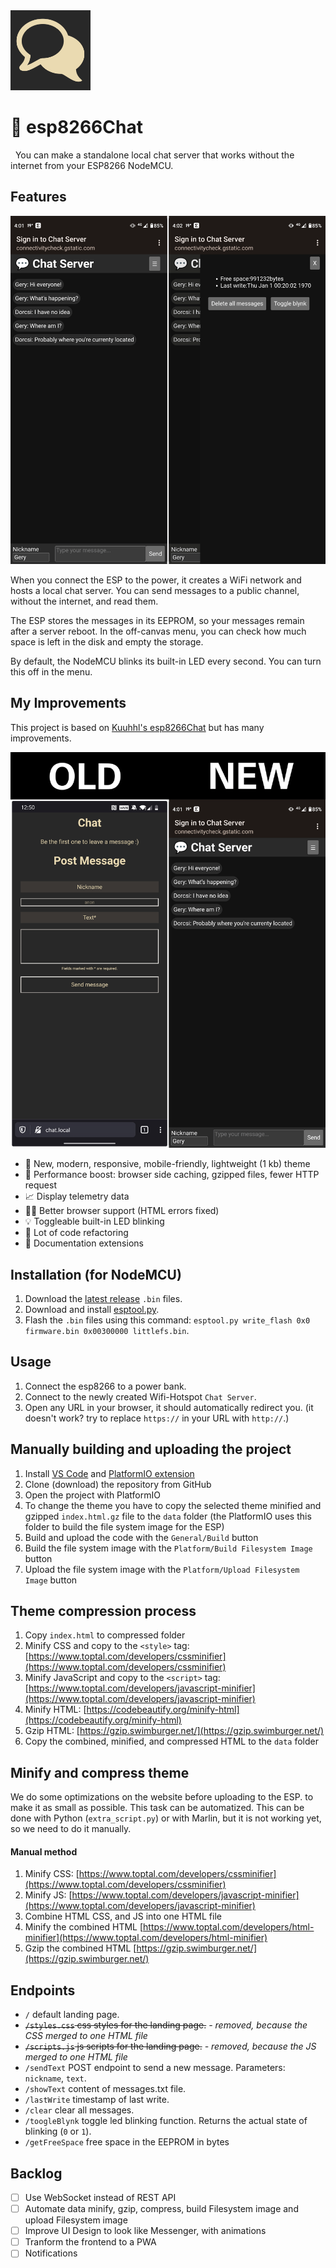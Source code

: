 <img src="icon.png" alt="esp8266Chat icon" width="128">

# 💬 esp8266Chat
  
You can make a standalone local chat server that works without the internet from your ESP8266 NodeMCU.

## Features

<img style="width: 600px" src="screenshot-v2.png" alt="Screenshot">

When you connect the ESP to the power, it creates a WiFi network and hosts a local chat server. You can send messages to a public channel, without the internet, and read them.

The ESP stores the messages in its EEPROM, so your messages remain after a server reboot. In the off-canvas menu, you can check how much space is left in the disk and empty the storage.

By default, the NodeMCU blinks its built-in LED every second. You can turn this off in the menu.

## My Improvements

This project is based on [Kuuhhl's esp8266Chat](https://github.com/Kuuhhl/esp8266Chat) but has many improvements.

<img style="width: 600px" src="uicomparsion.png" alt="UI comparsion V1 vs V2">

* 📱 New, modern, responsive, mobile-friendly, lightweight (1 kb) theme
* 🚀 Performance boost: browser side caching, gzipped files, fewer HTTP request
* 📈 Display telemetry data
* 👨‍⚕️ Better browser support (HTML errors fixed)
* 💡 Toggleable built-in LED blinking
* 📖 Lot of code refactoring
* 📖 Documentation extensions

## Installation (for NodeMCU)

1. Download the [latest release](https://github.com/BarnaGergely/esp8266Chat/releases) `.bin` files.
2. Download and install [esptool.py](https://github.com/espressif/esptool).
3. Flash the `.bin` files using this command: `esptool.py write_flash 0x0 firmware.bin 0x00300000 littlefs.bin`.

## Usage

1. Connect the esp8266 to a power bank.
2. Connect to the newly created Wifi-Hotspot `Chat Server`.
3. Open any URL in your browser, it should automatically redirect you. (it doesn't work? try to replace `https://` in your URL with `http://`.)

## Manually building and uploading the project

1. Install [VS Code](https://code.visualstudio.com/) and [PlatformIO extension](https://marketplace.visualstudio.com/items?itemName=platformio.platformio-ide)
2. Clone (download) the repository from GitHub
3. Open the project with PlatformIO
4. To change the theme you have to copy the selected theme minified and gzipped `index.html.gz` file to the `data` folder (the PlatformIO uses this folder to build the file system image for the ESP)
5. Build and upload the code with the `General/Build` button
6. Build the file system image with the `Platform/Build Filesystem Image` button
7. Upload the file system image with the `Platform/Upload Filesystem Image` button

## Theme compression process

1. Copy `index.html` to compressed folder
2. Minify CSS and copy to the `<style>` tag: [https://www.toptal.com/developers/cssminifier](https://www.toptal.com/developers/cssminifier)
3. Minify JavaScript and copy to the `<script>` tag: [https://www.toptal.com/developers/javascript-minifier](https://www.toptal.com/developers/javascript-minifier)
4. Minify HTML: [https://codebeautify.org/minify-html](https://codebeautify.org/minify-html)
5. Gzip HTML: [https://gzip.swimburger.net/](https://gzip.swimburger.net/)
6. Copy the combined, minified, and compressed HTML to the `data` folder

## Minify and compress theme

We do some optimizations on the website before uploading to the ESP. to make it as small as possible. This task can be automatized. This can be done with Python (`extra_script.py`) or with Marlin, but it is not working yet, so we need to do it manually.

#### Manual method

1. Minify CSS: [https://www.toptal.com/developers/cssminifier](https://www.toptal.com/developers/cssminifier)
2. Minify JS: [https://www.toptal.com/developers/javascript-minifier](https://www.toptal.com/developers/javascript-minifier)
3. Combine HTML CSS, and JS into one HTML file
4. Minify the combined HTML [https://www.toptal.com/developers/html-minifier](https://www.toptal.com/developers/html-minifier)
5. Gzip the combined HTML [https://gzip.swimburger.net/](https://gzip.swimburger.net/)

## Endpoints

* `/` default landing page.
* ~~`/styles.css` css styles for the landing page.~~ *- removed, because the CSS merged to one HTML file*
* ~~`/scripts.js` js scripts for the landing page.~~ *- removed, because the JS merged to one HTML file*
* `/sendText` POST endpoint to send a new message. Parameters: `nickname`, `text`.
* `/showText` content of messages.txt file.
* `/lastWrite` timestamp of last write.
* `/clear` clear all messages.
* `/toogleBlynk` toggle led blinking function. Returns the actual state of blinking (`0` or `1`).
* `/getFreeSpace` free space in the EEPROM in bytes

## Backlog

* [ ] Use WebSocket instead of REST API
* [ ] Automate data minify, gzip, compress, build Filesystem image and upload Filesystem image
* [ ] Improve UI Design to look like Messenger, with animations
* [ ] Tranform the frontend to a PWA
* [ ] Notifications